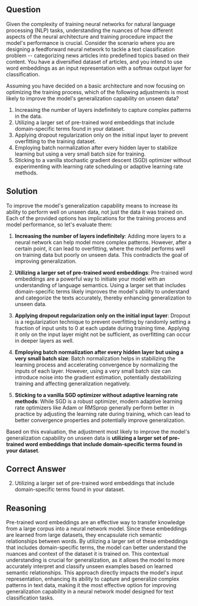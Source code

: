 ## Question
Given the complexity of training neural networks for natural language processing (NLP) tasks, understanding the nuances of how different aspects of the neural architecture and training procedure impact the model's performance is crucial. Consider the scenario where you are designing a feedforward neural network to tackle a text classification problem -- categorizing news articles into predefined topics based on their content. You have a diversified dataset of articles, and you intend to use word embeddings as an input representation with a softmax output layer for classification.

Assuming you have decided on a basic architecture and now focusing on optimizing the training process, which of the following adjustments is most likely to improve the model's generalization capability on unseen data?

1. Increasing the number of layers indefinitely to capture complex patterns in the data.
2. Utilizing a larger set of pre-trained word embeddings that include domain-specific terms found in your dataset.
3. Applying dropout regularization only on the initial input layer to prevent overfitting to the training dataset.
4. Employing batch normalization after every hidden layer to stabilize learning but using a very small batch size for training.
5. Sticking to a vanilla stochastic gradient descent (SGD) optimizer without experimenting with learning rate scheduling or adaptive learning rate methods.

## Solution
To improve the model's generalization capability means to increase its ability to perform well on unseen data, not just the data it was trained on. Each of the provided options has implications for the training process and model performance, so let's evaluate them:

1. **Increasing the number of layers indefinitely**: Adding more layers to a neural network can help model more complex patterns. However, after a certain point, it can lead to overfitting, where the model performs well on training data but poorly on unseen data. This contradicts the goal of improving generalization.

2. **Utilizing a larger set of pre-trained word embeddings**: Pre-trained word embeddings are a powerful way to initiate your model with an understanding of language semantics. Using a larger set that includes domain-specific terms likely improves the model's ability to understand and categorize the texts accurately, thereby enhancing generalization to unseen data.

3. **Applying dropout regularization only on the initial input layer**: Dropout is a regularization technique to prevent overfitting by randomly setting a fraction of input units to 0 at each update during training time. Applying it only on the input layer might not be sufficient, as overfitting can occur in deeper layers as well.

4. **Employing batch normalization after every hidden layer but using a very small batch size**: Batch normalization helps in stabilizing the learning process and accelerating convergence by normalizing the inputs of each layer. However, using a very small batch size can introduce noise into the gradient estimation, potentially destabilizing training and affecting generalization negatively.

5. **Sticking to a vanilla SGD optimizer without adaptive learning rate methods**: While SGD is a robust optimizer, modern adaptive learning rate optimizers like Adam or RMSprop generally perform better in practice by adjusting the learning rate during training, which can lead to better convergence properties and potentially improve generalization.

Based on this evaluation, the adjustment most likely to improve the model's generalization capability on unseen data is **utilizing a larger set of pre-trained word embeddings that include domain-specific terms found in your dataset**.

## Correct Answer
2. Utilizing a larger set of pre-trained word embeddings that include domain-specific terms found in your dataset.

## Reasoning
Pre-trained word embeddings are an effective way to transfer knowledge from a large corpus into a neural network model. Since these embeddings are learned from large datasets, they encapsulate rich semantic relationships between words. By utilizing a larger set of these embeddings that includes domain-specific terms, the model can better understand the nuances and context of the dataset it is trained on. This contextual understanding is crucial for generalization, as it allows the model to more accurately interpret and classify unseen examples based on learned semantic relationships. This approach directly impacts the model's input representation, enhancing its ability to capture and generalize complex patterns in text data, making it the most effective option for improving generalization capability in a neural network model designed for text classification tasks.